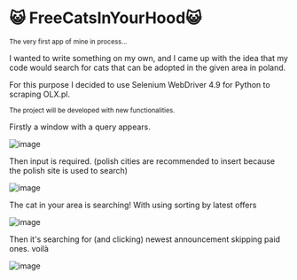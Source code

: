 # :smiley_cat: FreeCatsInYourHood:smiley_cat:
<sup> The very first app of mine in process... </sup>

 I wanted to write something on my own, and I came up with the idea that my code would search for cats that can be adopted in the given area in poland. 

For this purpose I decided to use Selenium WebDriver 4.9 for Python to scraping OLX.pl.

<sup> The project will be developed with new functionalities. </sup>

Firstly a window with a query appears.

![image](https://github.com/Julkab/FreeCatsInYourHood/assets/126502889/97590027-b0ae-4b1b-9874-c00d9feee7cc)


Then input is required. (polish cities are recommended to insert because the polish site is used to search)

![image](https://github.com/Julkab/FreeCatsInYourHood/assets/126502889/03830faa-924a-4100-823a-43abcf2f0497)

The cat in your area is searching! 
With using sorting by latest offers

![image](https://github.com/Julkab/FreeCatsInYourHood/assets/126502889/07905b08-c380-4ea4-b869-d2ce37d71e82)

Then it's searching for (and clicking) newest announcement skipping paid ones.
voilà 

![image](https://github.com/Julkab/FreeCatsInYourHood/assets/126502889/f45d1831-eb39-4cbb-9a52-6beceeea791b)


